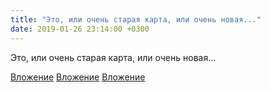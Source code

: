 ```yaml
---
title: "Это, или очень старая карта, или очень новая..."
date: 2019-01-26 23:14:00 +0300
---
```


Это, или очень старая карта, или очень новая...


[Вложение](https://vk.com/photo41076938_456244561)
[Вложение](https://vk.com/photo41076938_456244562)
[Вложение](https://vk.com/photo41076938_456244563)
